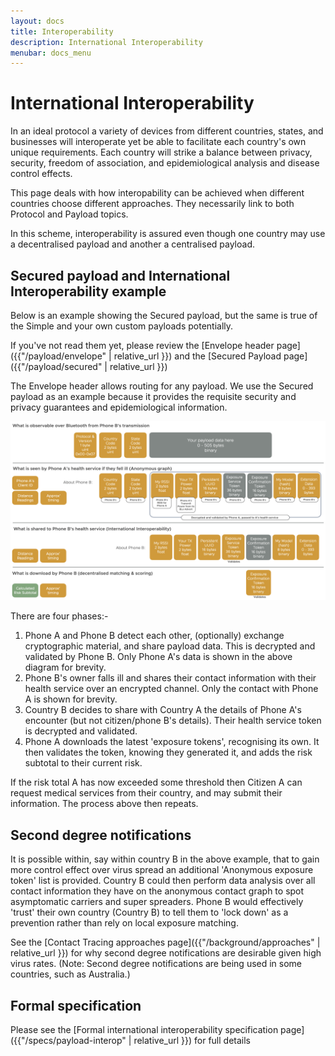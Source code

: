 ```yaml
---
layout: docs
title: Interoperability
description: International Interoperability
menubar: docs_menu
---
```


# International Interoperability

In an ideal protocol a variety of devices from different countries, states, and businesses will interoperate yet
be able to facilitate each country's own unique requirements. Each country will strike a balance between privacy, security,
freedom of association, and epidemiological analysis and disease control effects.

This page deals with how interopability can be achieved when different countries choose different approaches. They necessarily link to both Protocol and Payload topics.

In this scheme, interoperability is assured even though one country may use a decentralised payload and another a centralised payload.

## Secured payload and International Interoperability example

Below is an example showing the Secured payload, but the same is true of the Simple and your own custom payloads potentially.

If you've not read them yet, please review the
[Envelope header page]({{"/payload/envelope" | relative_url }})
and the
[Secured Payload page]({{"/payload/secured" | relative_url }})

The Envelope header allows routing for any payload. We use the Secured payload as an example because it
provides the requisite security and privacy guarantees and epidemiological information.


![International Interoperability stages](../images/SecuredPayloadInternationalInterop.png)

There are four phases:-

1. Phone A and Phone B detect each other, (optionally) exchange cryptographic material, and share payload data. This is decrypted and validated by Phone B. Only Phone A's data is shown in the above diagram for brevity.
2. Phone B's owner falls ill and shares their contact information with their health service over an encrypted channel. Only the contact with Phone A is shown for brevity.
3. Country B decides to share with Country A the details of Phone A's encounter (but not citizen/phone B's details). Their health service token is decrypted and validated.
4. Phone A downloads the latest 'exposure tokens', recognising its own. It then validates the token, knowing they generated it, and adds the risk subtotal to their current risk.

If the risk total A has now exceeded some threshold then Citizen A can request medical services from their country, and may submit their information. The process above then repeats.

## Second degree notifications

It is possible within, say within country B in the above example, that to gain more control effect over virus spread an additional 'Anonymous exposure token' list is provided. 
Country B could then perform data analysis over all contact information they have on the anonymous contact graph to spot asymptomatic carriers and super spreaders.
Phone B would effectively 'trust' their own country (Country B) to tell them to 'lock down' as a prevention rather than rely on local exposure matching. 

See the [Contact Tracing approaches page]({{"/background/approaches" | relative_url }})
for why second degree notifications are desirable given high virus rates. 
(Note: Second degree notifications are being used in some countries, such as Australia.)

## Formal specification

Please see the [Formal international interoperability specification page]({{"/specs/payload-interop" | relative_url }}) for full details